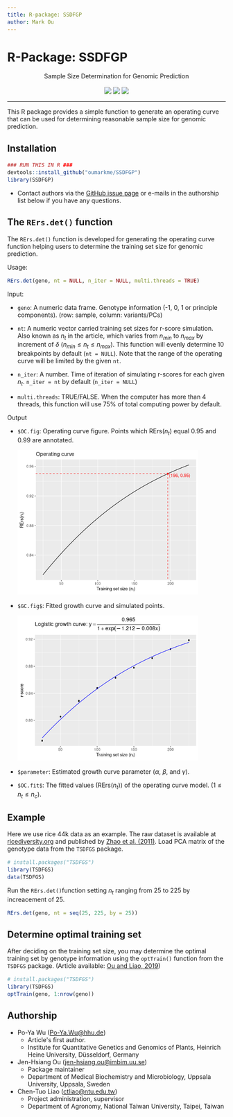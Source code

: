 ```yaml
---
title: R-package: SSDFGP
author: Mark Ou
---
```


# R-Package: SSDFGP

<div style="text-align:center;">
Sample Size Determination for Genomic Prediction<br/><br/>
<img src='https://img.shields.io/badge/release%20version-1.0-green.svg'>
<img src='https://img.shields.io/badge/lifecycle-stable-brightgreen.svg'>
<img src='https://img.shields.io/badge/license-MIT-blue.svg'>
</div>


---

This R package provides a simple function to generate an operating curve that can be used for determining reasonable sample size for genomic prediction. 

## Installation

```R
### RUN THIS IN R ###
devtools::install_github("oumarkme/SSDFGP")
library(SSDFGP)
```

- Contact authors via the [GitHub issue page](https://github.com/oumarkme/SSDFGP/issues) or e-mails in the authorship list below if you have any questions.

## The `RErs.det()` function

The `RErs.det()` function is developed for generating the operating curve function helping users to determine the training set size for genomic prediction.

Usage:

```R
RErs.det(geno, nt = NULL, n_iter = NULL, multi.threads = TRUE)
```

Input:

- `geno`: A numeric data frame. Genotype information (-1, 0, 1 or principle components). (row: sample, column: variants/PCs)
- `nt`: A numeric vector carried training set sizes for r-score simulation. Also known as $n_t$ in the article, which varies from $n_{min}$ to $n_{max}$ by increment of $\delta$ ($n_{min} \leq n_t \leq n_{max}$). This function will evenly determine 10 breakpoints by default (`nt = NULL`). Note that the range of the operating curve will be limited by the given `nt`.

- `n_iter`: A number. Time of iteration of simulating r-scores for each given $n_t$. `n_iter = nt` by default (`n_iter = NULL`)
- `multi.threads`: TRUE/FALSE. When the computer has more than 4 threads, this function will use 75% of total computing power by default.

Output

- `$OC.fig`: Operating curve figure. Points which RErs($n_t$) equal 0.95 and 0.99 are annotated.

  <img src="figs/OCfig.png" alt="OCfig" style="zoom:70%;" />

- `$GC.fig$`: Fitted growth curve and simulated points.

  <img src="figs/GCfig.png" style="zoom:70%;" />

- `$parameter`: Estimated growth curve parameter ($\alpha$, $\beta$, and $\gamma$).

- `$OC.fit$`: The fitted values (RErs$(n_t)$) of the operating curve model. ($1 \leq n_t \leq n_c$).

## Example

Here we use rice 44k data as an example. The raw dataset is available at [ricediversity.org](http://www.ricediversity.org/data/sets/44kgwas/) and published by [Zhao et al. (2011)](https://doi.org/10.1038/ncomms1467). Load PCA matrix of the genotype data from the `TSDFGS` package.

```R
# install.packages("TSDFGS")
library(TSDFGS)
data(TSDFGS)
```

Run the `RErs.det()`function setting $n_t$ ranging from 25 to 225 by increacement of 25.

```R
RErs.det(geno, nt = seq(25, 225, by = 25))
```

## Determine optimal training set

After deciding on the training set size, you may determine the optimal training set by genotype information using the `optTrain()` function from the `TSDFGS` package. (Article available: [Ou and Liao, 2019](https://doi.org/10.1007/s00122-019-03387-0))

```R
# install.packages("TSDFGS")
library(TSDFGS)
optTrain(geno, 1:nrow(geno))
```

## Authorship

- Po-Ya Wu ([Po-Ya.Wu@hhu.de](mailto:Po-Ya.Wu@hhu.de))
  - Article's first author.
  - Institute for Quantitative Genetics and Genomics of Plants, Heinrich Heine University, Düsseldorf, Germany
- Jen-Hsiang Ou ([jen-hsiang.ou@imbim.uu.se](mailto:jen-hsiang.ou@imbim.uu.se))
  - Package maintainer
  - Department of Medical Biochemistry and Microbiology, Uppsala University, Uppsala, Sweden
- Chen-Tuo Liao ([ctliao@ntu.edu.tw](mailto:ctliao@ntu.edu.tw))
  - Project administration, supervisor
  - Department of Agronomy, National Taiwan University, Taipei, Taiwan
